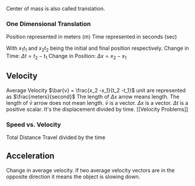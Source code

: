 Center of mass is also called translation. 

### One Dimensional Translation
Position represented in meters (m)
Time represented in seconds (sec)

With $x_1t_1$ and $x_2t_2$ being the initial and final position respectively.
	Change in Time: $\Delta t =t_2 -t_1$
	Change in Position: $\Delta x =x_2 -x_1$

## Velocity
Average Velocity 
	$\bar{v} = \frac{x_2 -x_1}{t_2 -t_1}$
	unit are represented as $\frac{meters}{second}$
The length of $\Delta x$ arrow means length. The length of $\bar{v}$ arrow does not mean length. $\bar{v}$ is a vector. $\Delta x$ is a vector. $\Delta t$ is a positive scalar. It's the displacement divided by time.
[[Velocity Problems]]
### Speed vs. Velocity
Total Distance Travel divided by the time

## Acceleration
Change in average velocity. If two average velocity vectors are in the opposite direction it means the object is slowing down. 